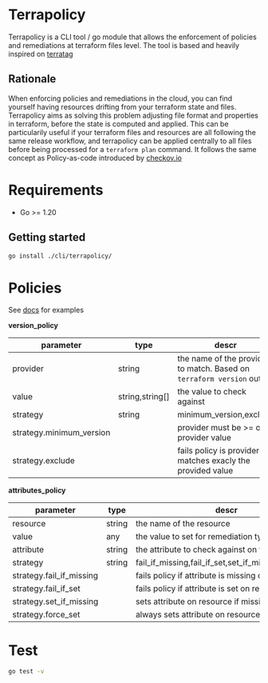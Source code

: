 # Terrapolicy

Terrapolicy is a CLI tool / go module that allows the enforcement of policies and remediations at terraform files level. The tool is based and heavily inspired on [terratag](https://github.com/env0/terratag)

## Rationale

When enforcing policies and remediations in the cloud, you can find yourself having resources drifting from your terraform state and files. Terrapolicy aims as solving this problem adjusting file format and properties in terraform, before the state is computed and applied. This can be particularily useful if your terraform files and resources are all following the same release workflow, and terrapolicy can be applied centrally to all files before being processed for a `terraform plan` command. It follows the same concept as Policy-as-code introduced by [checkov.io](https://www.checkov.io/)

# Requirements

* Go >= 1.20

## Getting started

```bash
go install ./cli/terrapolicy/
```

# Policies

See [docs](./docs/samples/policy.yaml) for examples

**version_policy**

| parameter                | type            | descr                                                                  |
| ------------------------ | --------------- | ---------------------------------------------------------------------- |
| provider                 | string          | the name of the provider to match. Based on `terraform version` output |
| value                    | string,string[] | the value to check against                                             |
| strategy                 | string          | minimum_version,exclude                                                |
| strategy.minimum_version |                 | provider must be >= of provider value                                  |
| strategy.exclude         |                 | fails policy is provider matches exacly the provided value             |

**attributes_policy**

| parameter                | type   | descr                                                |
| ------------------------ | ------ | ---------------------------------------------------- |
| resource                 | string | the name of the resource                             |
| value                    | any    | the value to set for remediation types               |
| attribute                | string | the attribute to check against on the resource       |
| strategy                 | string | fail_if_missing,fail_if_set,set_if_missing,force_set |
| strategy.fail_if_missing |        | fails policy if attribute is missing on resource     |
| strategy.fail_if_set     |        | fails policy if attribute is set on resource         |
| strategy.set_if_missing  |        | sets attribute on resource if missing                |
| strategy.force_set       |        | always sets attribute on resource                    |

# Test

```bash
go test -v
```